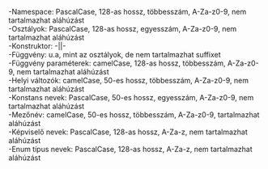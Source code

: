   -Namespace: PascalCase, 128-as hossz, többesszám, A-Za-z0-9, nem tartalmazhat aláhúzást <br />
  -Osztályok: PascalCase, 128-as hossz, egyesszám, A-Za-z0-9, nem tartalmazhat aláhúzást <br />
  -Konstruktor: -||- <br />
  -Függvény: u.a, mint az osztályok, de nem tartalmazhat suffixet <br />
  -Függvény paraméterek: camelCase, 128-as hossz, többesszám, A-Za-z0-9, nem tartalmazhat aláhúzást <br />
  -Helyi változók: camelCase, 50-es hossz, többesszám, A-Za-z0-9, nem tartalmazhat aláhúzást <br />
  -Konstans nevek: PascalCase, 50-es hossz, egyesszám, A-Za-z0-9, nem tartalmazhat aláhúzást <br />
  -Mezőnév: camelCase, 50-es hossz, többesszám, A-Za-z0-9, tartalmazhat aláhúzást <br />
  -Képviselő nevek: PascalCase, 128-as hossz, A-Za-z, nem tartalmazhat aláhúzást <br />
  -Enum típus nevek: PascalCase, 128-as hossz, A-Za-z, nem tartalmazhat aláhúzást <br />
